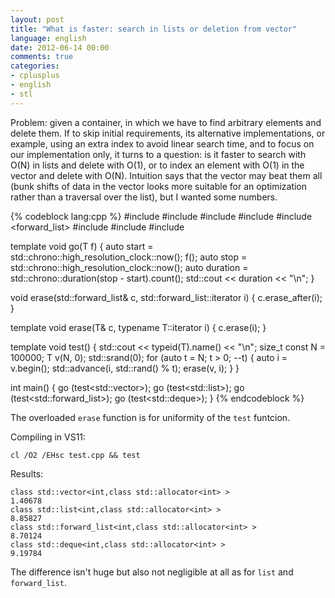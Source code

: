 ```yaml
---
layout: post
title: "What is faster: search in lists or deletion from vector"
language: english
date: 2012-06-14 00:00
comments: true
categories: 
- cplusplus
- english
- stl
---
```

Problem: given a container, in which we have to find arbitrary elements and delete them. If to skip initial requirements, its alternative implementations,  or example, using an extra index to avoid linear search time, and to focus on our implementation only, it turns to a question: is it faster to search with O(N) in lists and delete with O(1), or to index an element with O(1) in the vector and delete with O(N). Intuition says that the vector may beat them all (bunk shifts of data in the vector looks more suitable for an optimization rather than a traversal over the list), but I wanted some numbers.

{% codeblock lang:cpp %}
#include <future>
#include <vector>
#include <deque>
#include <list>
#include <forward_list>
#include <typeinfo>
#include <iterator>
#include <iostream>

template <typename T>
void go(T f) {
  auto start = std::chrono::high_resolution_clock::now();
  f();
  auto stop = std::chrono::high_resolution_clock::now();
  auto duration = std::chrono::duration<double>(stop - start).count();
  std::cout << duration << "\n";
}

void erase(std::forward_list<int>& c, std::forward_list<int>::iterator i) {
  c.erase_after(i);
}

template <typename T> void erase(T& c, typename T::iterator i) {
  c.erase(i);
}

template <typename T> void test() {
  std::cout << typeid(T).name() << "\n";
  size_t const N = 100000;
  T v(N, 0);
  std::srand(0);
  for (auto t = N; t > 0; --t) {
    auto i = v.begin();
    std::advance(i, std::rand() % t);
    erase(v, i);
  }
}

int main() {
  go (test<std::vector<int>>);
  go (test<std::list<int>>);
  go (test<std::forward_list<int>>);
  go (test<std::deque<int>>);
}
{% endcodeblock %}

The overloaded `erase` function is for uniformity of the `test` funtcion.

Compiling in VS11:

    cl /O2 /EHsc test.cpp && test

Results:

    class std::vector<int,class std::allocator<int> >
    1.40678
    class std::list<int,class std::allocator<int> >
    8.85827
    class std::forward_list<int,class std::allocator<int> >
    8.70124
    class std::deque<int,class std::allocator<int> >
    9.19784

The difference isn't huge but also not negligible at all as for `list` and `forward_list`.

